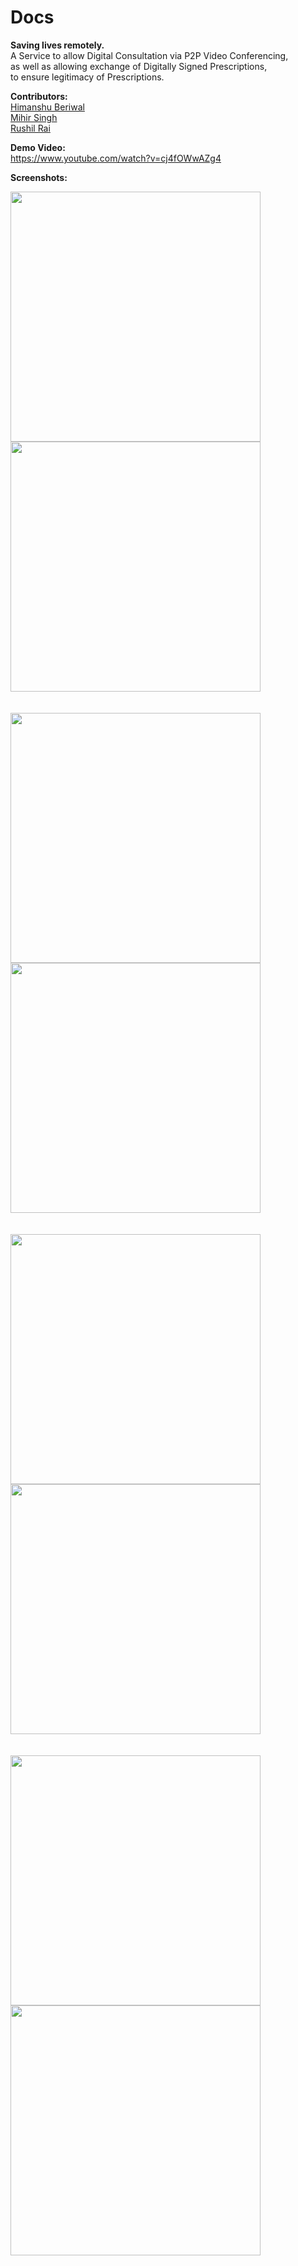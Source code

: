 # Docs

<b>Saving lives remotely.</b>
<br>
A Service to allow Digital Consultation via P2P Video Conferencing, 
<br>
as well as allowing exchange of Digitally Signed Prescriptions, 
<br>
to ensure legitimacy of Prescriptions.

<b>Contributors:</b>
<br>
<a href="https://github.com/hberiwal">Himanshu Beriwal</a>
<br>
<a href="https://github.com/mihirs16">Mihir Singh</a>
<br>
<a href="https://github.com/rushilrai">Rushil Rai</a>

<b>Demo Video:</b>
<br>
https://www.youtube.com/watch?v=cj4fOWwAZg4

<b>Screenshots:</b>

<img src="Screenshots/Samsung Galaxy S20+ Screenshot 0.png" width=400> <img src="Screenshots/Samsung Galaxy S20+ Screenshot 1.png" width=400> 
<br><br><br>
<img src="Screenshots/Samsung Galaxy S20+ Screenshot 2.png" width=400> <img src="Screenshots/Samsung Galaxy S20+ Screenshot 3.png" width=400> 
<br><br><br>
<img src="Screenshots/Samsung Galaxy S20+ Screenshot 4.png" width=400> <img src="Screenshots/Samsung Galaxy S20+ Screenshot 5.png" width=400> 
<br><br><br>
<img src="Screenshots/Samsung Galaxy S20+ Screenshot 6.png" width=400> <img src="Screenshots/Samsung Galaxy S20+ Screenshot 7.png" width=400> 

